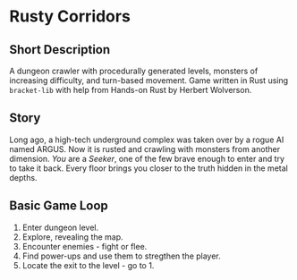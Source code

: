 # Rusty Corridors

## Short Description

A dungeon crawler with procedurally generated levels, monsters of increasing difficulty, and turn-based movement.
Game written in Rust using `bracket-lib` with help from Hands-on Rust by Herbert Wolverson.

## Story

Long ago, a high-tech underground complex was taken over by a rogue AI named ARGUS. Now it is rusted and crawling with monsters from another dimension.
*You* are a _Seeker_, one of the few brave enough to enter and try to take it back. Every floor brings you closer to the truth hidden in the metal depths.

## Basic Game Loop
1. Enter dungeon level.
2. Explore, revealing the map.
3. Encounter enemies - fight or flee.
4. Find power-ups and use them to stregthen the player.
5. Locate the exit to the level - go to 1.

